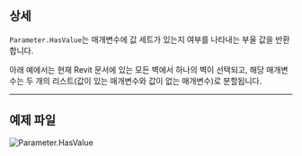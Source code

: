 ## 상세
`Parameter.HasValue`는 매개변수에 값 세트가 있는지 여부를 나타내는 부울 값을 반환합니다.

아래 예에서는 현재 Revit 문서에 있는 모든 벽에서 하나의 벽이 선택되고, 해당 매개변수는 두 개의 리스트(값이 있는 매개변수와 값이 없는 매개변수)로 분할됩니다.
___
## 예제 파일

![Parameter.HasValue](./Revit.Elements.Parameter.HasValue_img.jpg)

